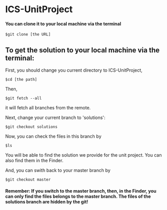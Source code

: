 # ICS-UnitProject

#### You can clone it to your local machine via the terminal

    $git clone [the URL]


## To get the solution to your local machine via the terminal:
First, you should change you current directory to ICS-UnitProject,

    $cd [the path] 

Then,

    $git fetch --all

it will fetch all branches from the remote.

Next, change your current branch to 'solutions':
    
    $git checkout solutions
    
Now, you can check the files in this branch by

    $ls

You will be able to find the solution we provide for the unit project. You can also find them in the Finder.

And, you can swith back to your master branch by

    $git checkout master

#### Remember: If you switch to the master branch, then, in the Finder, you can only find the files belongs to the master branch. The files of the solutions branch are hidden by the git!


    
